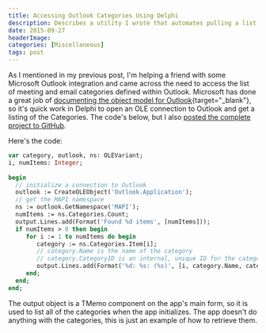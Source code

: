 ```yaml
---
title: Accessing Outlook Categories Using Delphi
description: Describes a utility I wrote that automates pulling a list of catagories from Microsoft Outlook on Windows.
date: 2015-09-27
headerImage: 
categories: [Miscellaneous]
tags: post
---
```


As I mentioned in my previous post, I'm helping a friend with some Microsoft Outlook integration and came across the need to access the list of meeting and email categories defined within Outlook. Microsoft has done a great job of [documenting the object model for Outlook](https://msdn.microsoft.com/en-us/library/microsoft.office.interop.outlook(v=office.14).aspx){target="_blank"}, so it's quick work in Delphi to open an OLE connection to Outlook and get a listing of the Categories. The code's below, but I also [posted the complete project to GitHub](https://github.com/johnwargo/Outlook-Get-Categories-Delphi{target="_blank"}).

Here's the code:

```pascal
var category, outlook, ns: OLEVariant;   
i, numItems: Integer;  
  
begin  
  // initialize a connection to Outlook  
  outlook := CreateOLEObject('Outlook.Application');  
  // get the MAPI namespace  
  ns := outlook.GetNamespace('MAPI');   
  numItems := ns.Categories.Count;   
  output.Lines.add(Format('Found %d items', [numItems]));
  if numItems > 0 then begin  
     for i := 1 to numItems do begin  
        category := ns.Categories.Item[i];  
        // category.Name is the name of the category  
        // category.CategoryID is an internal, unique ID for the category  
        output.Lines.add(Format('%d: %s: (%s)', [i, category.Name, category.CategoryID]));  
     end;  
  end;  
end;
```

The output object is a TMemo component on the app's main form, so it is used to list all of the categories when the app initializes. The app doesn't do anything with the categories, this is just an example of how to retrieve them.